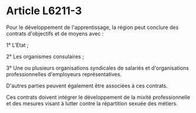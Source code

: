 # Article L6211-3

Pour le développement de l'apprentissage, la région peut conclure des contrats d'objectifs et de moyens avec :

1° L'Etat ;

2° Les organismes consulaires ;

3° Une ou plusieurs organisations syndicales de salariés et d'organisations professionnelles d'employeurs représentatives.

D'autres parties peuvent également être associées à ces contrats.

Ces contrats doivent intégrer le développement de la mixité professionnelle et des mesures visant à lutter contre la répartition sexuée des métiers.